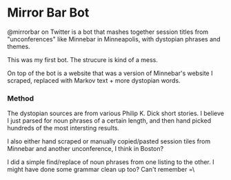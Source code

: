 # Mirror Bar Bot

@mirrorbar on Twitter is a bot that mashes together session titles from "unconferences" like Minnebar in Minneapolis, with dystopian phrases and themes.

This was my first bot. The strucure is kind of a mess. 

On top of the bot is a website that was a version of Minnebar's website I scraped, replaced with Markov text + more dystopian words. 

### Method

The dystopian sources are from various Philip K. Dick short stories. I believe I just parsed for noun phrases of a certain length, and then hand picked hundreds of the most intersting results.

I also either hand scraped or manually copied/pasted session tiles from Minnebar and another unconference, I think in Boston?

I did a simple find/replace of noun phrases from one listing to the other. I might have done some grammar clean up too? Can't remember =\



